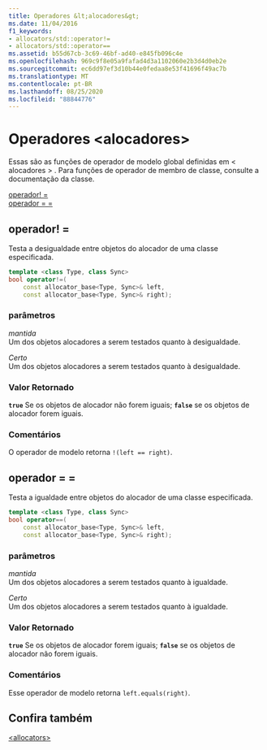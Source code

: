 ```yaml
---
title: Operadores &lt;alocadores&gt;
ms.date: 11/04/2016
f1_keywords:
- allocators/std::operator!=
- allocators/std::operator==
ms.assetid: b55d67cb-3c69-46bf-ad40-e845fb096c4e
ms.openlocfilehash: 969c9f8e05a9fafad4d3a1102060e2b3d4d0eb2e
ms.sourcegitcommit: ec6dd97ef3d10b44e0fedaa8e53f41696f49ac7b
ms.translationtype: MT
ms.contentlocale: pt-BR
ms.lasthandoff: 08/25/2020
ms.locfileid: "88844776"
---
```

# <a name="ltallocatorsgt-operators"></a>Operadores &lt;alocadores&gt;

Essas são as funções de operador de modelo global definidas em &lt; alocadores &gt; . Para funções de operador de membro de classe, consulte a documentação da classe.

[operador! =](#op_neq)\
[operador = =](#op_eq_eq)

## <a name="operator"></a><a name="op_neq"></a> operador! =

Testa a desigualdade entre objetos do alocador de uma classe especificada.

```cpp
template <class Type, class Sync>
bool operator!=(
    const allocator_base<Type, Sync>& left,
    const allocator_base<Type, Sync>& right);
```

### <a name="parameters"></a>parâmetros

*mantida*\
Um dos objetos alocadores a serem testados quanto à desigualdade.

*Certo*\
Um dos objetos alocadores a serem testados quanto à desigualdade.

### <a name="return-value"></a>Valor Retornado

**`true`** Se os objetos de alocador não forem iguais; **`false`** se os objetos de alocador forem iguais.

### <a name="remarks"></a>Comentários

O operador de modelo retorna `!(left == right)`.

## <a name="operator"></a><a name="op_eq_eq"></a> operador = =

Testa a igualdade entre objetos do alocador de uma classe especificada.

```cpp
template <class Type, class Sync>
bool operator==(
    const allocator_base<Type, Sync>& left,
    const allocator_base<Type, Sync>& right);
```

### <a name="parameters"></a>parâmetros

*mantida*\
Um dos objetos alocadores a serem testados quanto à igualdade.

*Certo*\
Um dos objetos alocadores a serem testados quanto à igualdade.

### <a name="return-value"></a>Valor Retornado

**`true`** Se os objetos de alocador forem iguais; **`false`** se os objetos de alocador não forem iguais.

### <a name="remarks"></a>Comentários

Esse operador de modelo retorna `left.equals(right)`.

## <a name="see-also"></a>Confira também

[\<allocators>](allocators-header.md)
